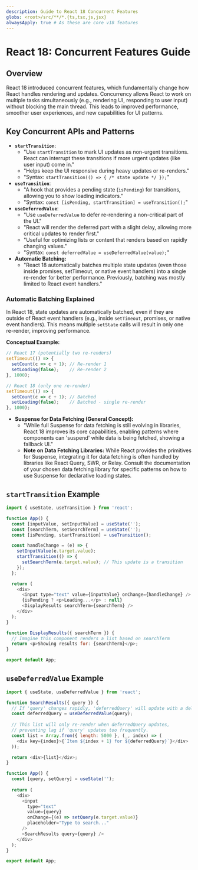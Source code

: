 ```yaml
---
description: Guide to React 18 Concurrent Features
globs: <root>/src/**/*.{ts,tsx,js,jsx}
alwaysApply: true # As these are core v18 features
---
```


# React 18: Concurrent Features Guide

## Overview

React 18 introduced concurrent features, which fundamentally change how React handles rendering and updates.
Concurrency allows React to work on multiple tasks simultaneously (e.g., rendering UI, responding to user input) without blocking the main thread.
This leads to improved performance, smoother user experiences, and new capabilities for UI patterns.

## Key Concurrent APIs and Patterns

-   **`startTransition`**:
    -   "Use `startTransition` to mark UI updates as non-urgent transitions. React can interrupt these transitions if more urgent updates (like user input) come in."
    -   "Helps keep the UI responsive during heavy updates or re-renders."
    -   "Syntax: `startTransition(() => { /* state update */ });`"
-   **`useTransition`**:
    -   "A hook that provides a pending state (`isPending`) for transitions, allowing you to show loading indicators."
    -   "Syntax: `const [isPending, startTransition] = useTransition();`"
-   **`useDeferredValue`**:
    -   "Use `useDeferredValue` to defer re-rendering a non-critical part of the UI."
    -   "React will render the deferred part with a slight delay, allowing more critical updates to render first."
    -   "Useful for optimizing lists or content that renders based on rapidly changing values."
    -   "Syntax: `const deferredValue = useDeferredValue(value);`"
-   **Automatic Batching:**
    -   "React 18 automatically batches multiple state updates (even those inside promises, setTimeout, or native event handlers) into a single re-render for better performance. Previously, batching was mostly limited to React event handlers."

### Automatic Batching Explained

In React 18, state updates are automatically batched, even if they are outside of React event handlers (e.g., inside `setTimeout`, promises, or native event handlers). This means multiple `setState` calls will result in only one re-render, improving performance.

**Conceptual Example:**

```javascript
// React 17 (potentially two re-renders)
setTimeout(() => {
  setCount(c => c + 1); // Re-render 1
  setLoading(false);    // Re-render 2
}, 1000);

// React 18 (only one re-render)
setTimeout(() => {
  setCount(c => c + 1); // Batched
  setLoading(false);    // Batched - single re-render
}, 1000);
```
-   **Suspense for Data Fetching (General Concept):**
    -   "While full Suspense for data fetching is still evolving in libraries, React 18 improves its core capabilities, enabling patterns where components can 'suspend' while data is being fetched, showing a fallback UI."
    -   **Note on Data Fetching Libraries:** While React provides the primitives for Suspense, integrating it for data fetching is often handled by libraries like React Query, SWR, or Relay. Consult the documentation of your chosen data fetching library for specific patterns on how to use Suspense for declarative loading states.

## `startTransition` Example

```javascript
import { useState, useTransition } from 'react';

function App() {
  const [inputValue, setInputValue] = useState('');
  const [searchTerm, setSearchTerm] = useState('');
  const [isPending, startTransition] = useTransition();

  const handleChange = (e) => {
    setInputValue(e.target.value);
    startTransition(() => {
      setSearchTerm(e.target.value); // This update is a transition
    });
  };

  return (
    <div>
      <input type="text" value={inputValue} onChange={handleChange} />
      {isPending ? <p>Loading...</p> : null}
      <DisplayResults searchTerm={searchTerm} />
    </div>
  );
}

function DisplayResults({ searchTerm }) {
  // Imagine this component renders a list based on searchTerm
  return <p>Showing results for: {searchTerm}</p>;
}

export default App;
```

## `useDeferredValue` Example

```javascript
import { useState, useDeferredValue } from 'react';

function SearchResults({ query }) {
  // If 'query' changes rapidly, 'deferredQuery' will update with a delay.
  const deferredQuery = useDeferredValue(query);
  
  // This list will only re-render when deferredQuery updates,
  // preventing lag if 'query' updates too frequently.
  const list = Array.from({ length: 5000 }, (_, index) => (
    <div key={index}>{`Item ${index + 1} for ${deferredQuery}`}</div>
  ));

  return <div>{list}</div>;
}

function App() {
  const [query, setQuery] = useState('');
  
  return (
    <div>
      <input 
        type="text" 
        value={query} 
        onChange={(e) => setQuery(e.target.value)} 
        placeholder="Type to search..."
      />
      <SearchResults query={query} />
    </div>
  );
}

export default App;
```
